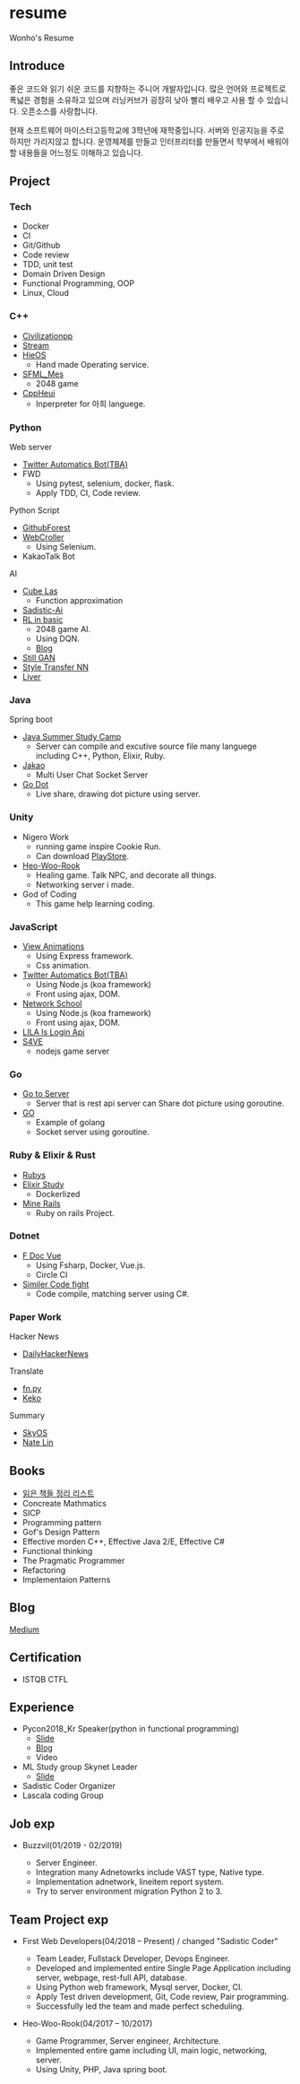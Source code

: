 # resume

Wonho's Resume

## Introduce

좋은 코드와 읽기 쉬운 코드를 지향하는 주니어 개발자입니다. 많은 언어와 프로젝트로 폭넓은 경험을 소유하고 있으며 러닝커브가 굉장히 낮아 빨리 배우고 사용 할 수 있습니다. 오픈소스를 사랑합니다.

현재 소프트웨어 마이스터고등학교에 3학년에 재학중입니다. 서버와 인공지능을 주로 하지만 가리지않고 합니다. 운영체제를 만들고 인터프리터를 만들면서 학부에서 배워야 할 내용들을 어느정도 이해하고 있습니다.

## Project

### Tech

- Docker
- CI
- Git/Github
- Code review
- TDD, unit test
- Domain Driven Design
- Functional Programming, OOP
- Linux, Cloud

### C++

- [Civilizationpp](https://github.com/utilForever/Civilizationpp)
- [Stream](https://github.com/Las-Wonho/Stream)
- [HieOS](https://github.com/Las-Wonho/HieOS)
  - Hand made Operating service.
- [SFML_Mes](https://github.com/Las-Wonho/SFML_Mes)
  - 2048 game
- [CppHeui](https://github.com/Las-Wonho/CppHeui)
  - Inperpreter for 아희 languege.

### Python

Web server

- [Twitter Automatics Bot(TBA)](https://github.com/Las-Wonho/TwitterAutomaticBot)
- FWD
  - Using pytest, selenium, docker, flask.
  - Apply TDD, CI, Code review.

Python Script

- [GithubForest](https://github.com/Las-Wonho/GithubForest)
- [WebCroller](https://github.com/Las-Wonho/WebCroller)
  - Using Selenium.
- KakaoTalk Bot

AI

- [Cube Las](https://github.com/Las-Desire/Cube_Las)
  - Function approximation
- [Sadistic-Ai](https://github.com/sadistic-coder/Sadistic-Ai)
- [RL in basic](https://github.com/Las-Wonho/RL-Basic)
  - 2048 game AI.
  - Using DQN.
  - [Blog](https://medium.com/@haho6629/rl-in-2048-1-d2a769f03d6d)
- [Still GAN](https://github.com/Las-Wonho/Still-GAN)
- [Style Transfer NN](https://github.com/Las-Wonho/GSM_Festival)
- [Liver](https://github.com/Las-Wonho/Livers)

### Java

Spring boot

- [Java Summer Study Camp](https://github.com/Las-Wonho/JavaStudySummerCamp)
  - Server can compile and excutive source file many languege including C++, Python, Elixir, Ruby.
- [Jakao](https://github.com/Las-Wonho/Jakao)
  - Multi User Chat Socket Server
- [Go Dot](https://github.com/Las-Wonho/cat_me_Mind)
  - Live share, drawing dot picture using server.

### Unity

- Nigero Work
  - running game inspire Cookie Run.
  - Can download [PlayStore](https://play.google.com/store/apps/details?id=com.gsmunity.windrunproject).
- [Heo-Woo-Rook](https://github.com/eaten-lose/lose)
  - Healing game. Talk NPC, and decorate all things.
  - Networking server i made.
- God of Coding
  - This game help learning coding.

### JavaScript

- [View Animations](https://github.com/Las-Wonho/ViewAnimation)
  - Using Express framework.
  - Css animation.
- [Twitter Automatics Bot(TBA)](https://github.com/Las-Wonho/TwitterAutomaticBot)
  - Using Node.js (koa framework)
  - Front using ajax, DOM.
- [Network School](https://github.com/Las-Wonho/Network_School)
  - Using Node.js (koa framework)
  - Front using ajax, DOM.
- [LILA Is Login Api](https://github.com/Las-Wonho/LILA)
- [S4VE](https://github.com/des5141/S4VE)
  - nodejs game server
  
### Go

- [Go to Server](https://github.com/Las-Wonho/GoToServer)
  - Server that is rest api server can Share dot picture using goroutine.
- [GO](https://github.com/Las-Wonho/GO)
  - Example of golang
  - Socket server using goroutine.

### Ruby & Elixir & Rust

- [Rubys](https://github.com/Las-Wonho/Rubys)
- [Elixir Study](https://github.com/Las-Wonho/ElixerStudy)
  - Dockerlized
- [Mine Rails](https://github.com/Las-Wonho/MineRailsStudy)
  - Ruby on rails Project.

### Dotnet

- [F Doc Vue](https://github.com/Las-Wonho/HashTag_FDocVue)
  - Using Fsharp, Docker, Vue.js.
  - Circle CI
- [Similer Code fight](https://github.com/Las-Wonho/shangus)
  - Code compile, matching server using C#.

### Paper Work

Hacker News

- [DailyHackerNews](https://github.com/Las-Wonho/dailyHackerNews)

Translate

- [fn.py](https://github.com/Las-Wonho/fn.py)
- [Keko](https://github.com/KerasKorea/KEKOxTutorial)

Summary

- [SkyOS](https://github.com/Las-Wonho/SkyOS)
- [Nate Lin](https://github.com/Las-Wonho/Nete_Lin)

## Books

- [읽은 책들 정리 리스트](https://github.com/sadistic-coder/BookLibrary/blob/master/infomation.md)
- Concreate Mathmatics
- SICP
- Programming pattern
- Gof's Design Pattern
- Effective morden C++, Effective Java 2/E, Effective C#
- Functional thinking
- The Pragmatic Programmer
- Refactoring
- Implementaion Patterns

## Blog

[Medium](https://medium.com/@haho6629)

## Certification

- ISTQB CTFL

## Experience

- Pycon2018_Kr Speaker(python in functional programming)
  - [Slide](https://www.slideshare.net/wonhoha/pyconkr2018-functional-programming)
  - [Blog](https://medium.com/@haho6629/pycon2018-%EB%B0%9C%ED%91%9C-%ED%9B%84%EA%B8%B0-8d2ecba2e6ca)
  - Video
- ML Study group Skynet Leader
  - [Slide](https://docs.google.com/presentation/d/1nBHAwPBKc_TKbvphfVfav_NjHb3dpVVKK2cIikxSRQw/edit?usp=sharing)
- Sadistic Coder Organizer
- Lascala coding Group

## Job exp

- Buzzvil(01/2019 - 02/2019)

  - Server Engineer.
  - Integration many Adnetowrks include VAST type, Native type.
  - Implementation adnetwork, lineitem report system.
  - Try to server environment migration Python 2 to 3.
  
## Team Project exp

- First Web Developers(04/2018 – Present) / changed "Sadistic Coder"

  - Team Leader, Fullstack Developer, Devops Engineer.
  - Developed and implemented entire Single Page Application including server, webpage, rest-full API, database.
  - Using Python web framework, Mysql server, Docker, CI.
  - Apply Test driven development, Git, Code review, Pair programming.
  - Successfully led the team and made perfect scheduling.

- Heo-Woo-Rook(04/2017 – 10/2017)

  - Game Programmer, Server engineer, Architecture.
  - Implemented entire game including UI, main logic, networking, server.
  - Using Unity, PHP, Java spring boot.
